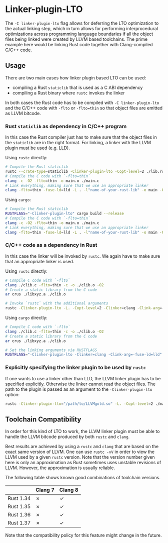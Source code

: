 # Linker-plugin-LTO

The `-C linker-plugin-lto` flag allows for deferring the LTO optimization
to the actual linking step, which in turn allows for performing
interprocedural optimizations across programming language boundaries if
all the object files being linked were created by LLVM based toolchains.
The prime example here would be linking Rust code together with
Clang-compiled C/C++ code.

## Usage

There are two main cases how linker plugin based LTO can be used:

 - compiling a Rust `staticlib` that is used as a C ABI dependency
 - compiling a Rust binary where `rustc` invokes the linker

In both cases the Rust code has to be compiled with `-C linker-plugin-lto` and
the C/C++ code with `-flto` or `-flto=thin` so that object files are emitted
as LLVM bitcode.

### Rust `staticlib` as dependency in C/C++ program

In this case the Rust compiler just has to make sure that the object files in
the `staticlib` are in the right format. For linking, a linker with the
LLVM plugin must be used (e.g. LLD).

Using `rustc` directly:

```bash
# Compile the Rust staticlib
rustc --crate-type=staticlib -Clinker-plugin-lto -Copt-level=2 ./lib.rs
# Compile the C code with `-flto=thin`
clang -c -O2 -flto=thin -o main.o ./main.c
# Link everything, making sure that we use an appropriate linker
clang -flto=thin -fuse-ld=lld -L . -l"name-of-your-rust-lib" -o main -O2 ./cmain.o
```

Using `cargo`:

```bash
# Compile the Rust staticlib
RUSTFLAGS="-Clinker-plugin-lto" cargo build --release
# Compile the C code with `-flto=thin`
clang -c -O2 -flto=thin -o main.o ./main.c
# Link everything, making sure that we use an appropriate linker
clang -flto=thin -fuse-ld=lld -L . -l"name-of-your-rust-lib" -o main -O2 ./cmain.o
```

### C/C++ code as a dependency in Rust

In this case the linker will be invoked by `rustc`. We again have to make sure
that an appropriate linker is used.

Using `rustc` directly:

```bash
# Compile C code with `-flto`
clang ./clib.c -flto=thin -c -o ./clib.o -O2
# Create a static library from the C code
ar crus ./libxyz.a ./clib.o

# Invoke `rustc` with the additional arguments
rustc -Clinker-plugin-lto -L. -Copt-level=2 -Clinker=clang -Clink-arg=-fuse-ld=lld ./main.rs
```

Using `cargo` directly:

```bash
# Compile C code with `-flto`
clang ./clib.c -flto=thin -c -o ./clib.o -O2
# Create a static library from the C code
ar crus ./libxyz.a ./clib.o

# Set the linking arguments via RUSTFLAGS
RUSTFLAGS="-Clinker-plugin-lto -Clinker=clang -Clink-arg=-fuse-ld=lld" cargo build --release
```

### Explicitly specifying the linker plugin to be used by `rustc`

If one wants to use a linker other than LLD, the LLVM linker plugin has to be
specified explicitly. Otherwise the linker cannot read the object files. The
path to the plugin is passed as an argument to the `-Clinker-plugin-lto`
option:

```bash
rustc -Clinker-plugin-lto="/path/to/LLVMgold.so" -L. -Copt-level=2 ./main.rs
```


## Toolchain Compatibility

In order for this kind of LTO to work, the LLVM linker plugin must be able to
handle the LLVM bitcode produced by both `rustc` and `clang`.

Best results are achieved by using a `rustc` and `clang` that are based on the
exact same version of LLVM. One can use `rustc -vV` in order to view the LLVM
used by a given `rustc` version. Note that the version number given
here is only an approximation as Rust sometimes uses unstable revisions of
LLVM. However, the approximation is usually reliable.

The following table shows known good combinations of toolchain versions.

|           |  Clang 7  |  Clang 8  |
|-----------|-----------|-----------|
| Rust 1.34 |     ✗     |     ✓     |
| Rust 1.35 |     ✗     |     ✓     |
| Rust 1.36 |     ✗     |     ✓     |
| Rust 1.37 |     ✗     |     ✓     |

Note that the compatibility policy for this feature might change in the future.
